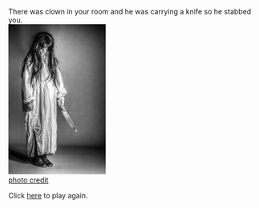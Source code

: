 There was clown in your room and he was carrying a knife so he stabbed you.  
![](clown.png)  
[photo credit](https://www.google.com/)  

Click [here](../home/home.md) to play again.  

